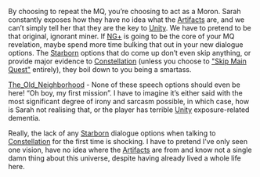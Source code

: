 By choosing to repeat the MQ, you’re choosing to act as a Moron. Sarah constantly exposes how they have no idea what the [Artifacts](Main%20Quest/Artifacts.md) are, and we can’t simply tell her that they are the key to [Unity](Main%20Quest/Unity.md). We have to pretend to be that original, ignorant miner. 
If [NG+](Gameplay%20Systems/NG+.md) is going to be the core of your MQ revelation, maybe spend more time bulking that out in your new dialogue options. The [Starborn](Main%20Quest/Starborn.md) options that do come up don’t even skip anything, or provide major evidence to [Constellation](Main%20Quest/Constellation.md) (unless you choose to ["Skip Main Quest"]("Skip%20Main%20Quest") entirely), they boil down to you being a smartass.

[The_Old_Neighborhood](Main%20Quest/The_Old_Neighborhood.md) - None of these speech options should even be here! “Oh boy, my first mission”. I have to imagine it’s either said with the most significant degree of irony and sarcasm possible, in which case, how is Sarah not realising that, or the player has terrible [Unity](Main%20Quest/Unity.md) exposure-related dementia.

Really, the lack of any [Starborn](Main%20Quest/Starborn.md) dialogue options when talking to [Constellation](Main%20Quest/Constellation.md) for the first time is shocking. I have to pretend I’ve only seen one vision, have no idea where the [Artifacts](Main%20Quest/Artifacts.md) are from and know not a single damn thing about this universe, despite having already lived a whole life here.
